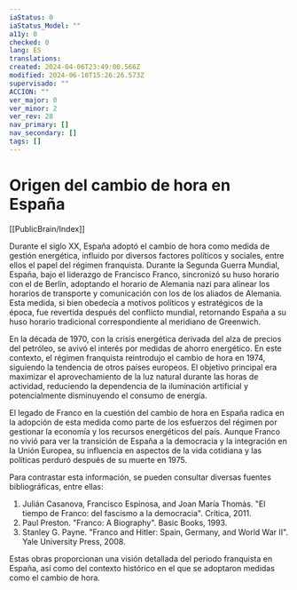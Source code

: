 ```yaml
---
iaStatus: 0
iaStatus_Model: ""
a11y: 0
checked: 0
lang: ES
translations: 
created: 2024-04-06T23:49:00.566Z
modified: 2024-06-10T15:26:26.573Z
supervisado: ""
ACCION: ""
ver_major: 0
ver_minor: 2
ver_rev: 28
nav_primary: []
nav_secondary: []
tags: []
---
```

# Origen del cambio de hora en España

[[PublicBrain/Index]]

Durante el siglo XX, España adoptó el cambio de hora como medida de gestión energética, influido por diversos factores políticos y sociales, entre ellos el papel del régimen franquista. Durante la Segunda Guerra Mundial, España, bajo el liderazgo de Francisco Franco, sincronizó su huso horario con el de Berlín, adoptando el horario de Alemania nazi para alinear los horarios de transporte y comunicación con los de los aliados de Alemania. Esta medida, si bien obedecía a motivos políticos y estratégicos de la época, fue revertida después del conflicto mundial, retornando España a su huso horario tradicional correspondiente al meridiano de Greenwich.

En la década de 1970, con la crisis energética derivada del alza de precios del petróleo, se avivó el interés por medidas de ahorro energético. En este contexto, el régimen franquista reintrodujo el cambio de hora en 1974, siguiendo la tendencia de otros países europeos. El objetivo principal era maximizar el aprovechamiento de la luz natural durante las horas de actividad, reduciendo la dependencia de la iluminación artificial y potencialmente disminuyendo el consumo de energía.

El legado de Franco en la cuestión del cambio de hora en España radica en la adopción de esta medida como parte de los esfuerzos del régimen por gestionar la economía y los recursos energéticos del país. Aunque Franco no vivió para ver la transición de España a la democracia y la integración en la Unión Europea, su influencia en aspectos de la vida cotidiana y las políticas perduró después de su muerte en 1975.

Para contrastar esta información, se pueden consultar diversas fuentes bibliográficas, entre ellas:

1. Julián Casanova, Francisco Espinosa, and Joan María Thomàs. "El tiempo de Franco: del fascismo a la democracia". Crítica, 2011.
2. Paul Preston. "Franco: A Biography". Basic Books, 1993.
3. Stanley G. Payne. "Franco and Hitler: Spain, Germany, and World War II". Yale University Press, 2008.

Estas obras proporcionan una visión detallada del periodo franquista en España, así como del contexto histórico en el que se adoptaron medidas como el cambio de hora.